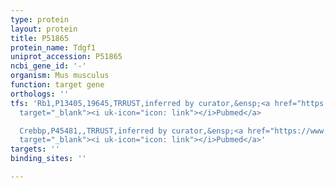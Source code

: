```yaml
---
type: protein
layout: protein
title: P51865
protein_name: Tdgf1
uniprot_accession: P51865
ncbi_gene_id: '-'
organism: Mus musculus
function: target gene
orthologs: ''
tfs: 'Rb1,P13405,19645,TRRUST,inferred by curator,&ensp;<a href="https://www.ncbi.nlm.nih.gov/pubmed/?term=19651603%5Buid%5D+OR+29087512%5Buid%5D"
  target="_blank"><i uk-icon="icon: link"></i>Pubmed</a>

  Crebbp,P45481,,TRRUST,inferred by curator,&ensp;<a href="https://www.ncbi.nlm.nih.gov/pubmed/?term=19651603%5Buid%5D+OR+29087512%5Buid%5D"
  target="_blank"><i uk-icon="icon: link"></i>Pubmed</a>'
targets: ''
binding_sites: ''

---
```

